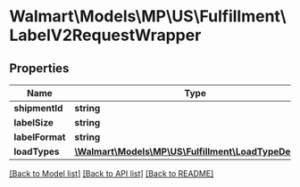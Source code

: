 # Walmart\Models\MP\US\Fulfillment\LabelV2RequestWrapper

## Properties

Name | Type | Description | Notes
------------ | ------------- | ------------- | -------------
**shipmentId** | **string** |  |
**labelSize** | **string** |  | [optional]
**labelFormat** | **string** |  | [optional]
**loadTypes** | [**\Walmart\Models\MP\US\Fulfillment\LoadTypeDetails[]**](LoadTypeDetails.md) |  | [optional]


[[Back to Model list]](./) [[Back to API list]](../../../../../README.md#supported-apis) [[Back to README]](../../../../../README.md)

